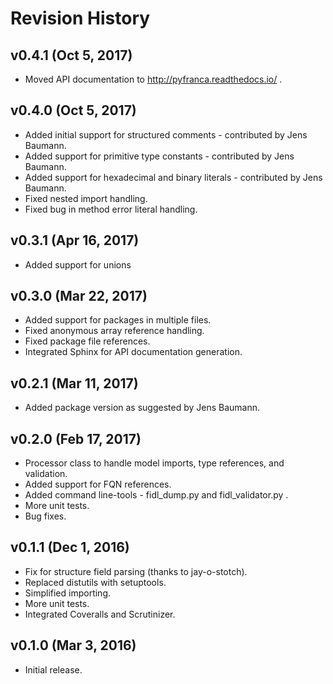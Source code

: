 
Revision History
================

v0.4.1 (Oct 5, 2017)
--------------------
- Moved API documentation to http://pyfranca.readthedocs.io/ .

v0.4.0 (Oct 5, 2017)
--------------------
- Added initial support for structured comments - contributed by Jens Baumann.
- Added support for primitive type constants - contributed by Jens Baumann.
- Added support for hexadecimal and binary literals - contributed by Jens Baumann.
- Fixed nested import handling.
- Fixed bug in method error literal handling.

v0.3.1 (Apr 16, 2017)
---------------------
- Added support for unions

v0.3.0 (Mar 22, 2017)
---------------------
- Added support for packages in multiple files.
- Fixed anonymous array reference handling.
- Fixed package file references.
- Integrated Sphinx for API documentation generation.

v0.2.1 (Mar 11, 2017)
---------------------
- Added package version as suggested by Jens Baumann.

v0.2.0 (Feb 17, 2017)
---------------------
- Processor class to handle model imports, type references, and validation.
- Added support for FQN references.
- Added command line-tools - fidl_dump.py and fidl_validator.py .
- More unit tests.
- Bug fixes.

v0.1.1 (Dec 1, 2016)
--------------------
- Fix for structure field parsing (thanks to jay-o-stotch).
- Replaced distutils with setuptools.
- Simplified importing.
- More unit tests.
- Integrated Coveralls and Scrutinizer.

v0.1.0 (Mar 3, 2016)
--------------------
- Initial release.
